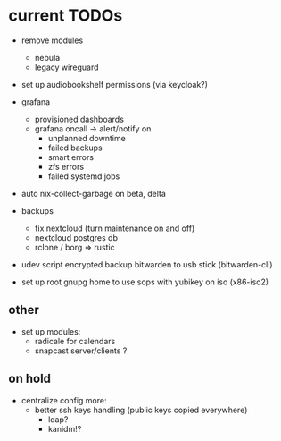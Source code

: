 # current TODOs

- remove modules
    - nebula
    - legacy wireguard
- set up audiobookshelf permissions (via keycloak?)

- grafana
    - provisioned dashboards
    - grafana oncall -> alert/notify on 
        - unplanned downtime
        - failed backups
        - smart errors
        - zfs errors
        - failed systemd jobs

- auto nix-collect-garbage on beta, delta

- backups
    - fix nextcloud (turn maintenance on and off)
    - nextcloud postgres db
    - rclone / borg => rustic

- udev script encrypted backup bitwarden to usb stick (bitwarden-cli)
- set up root gnupg home to use sops with yubikey on iso (x86-iso2)

## other

- set up modules:
    - radicale for calendars
    - snapcast server/clients ?

## on hold

- centralize config more:
    - better ssh keys handling (public keys copied everywhere)
        - ldap?
        - kanidm!?
